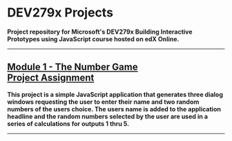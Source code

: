 <h1>DEV279x Projects</h1>

<strong><b>Project repository for Microsoft's DEV279x Building Interactive Prototypes using JavaScript course hosted on edX Online.</b></strong>

<hr>

<a href="https://github.com/REPNOT/DEV279x_Projects/tree/master/Module_1_Number_Game" target="_blank"><h2>Module 1 - The Number Game<br>Project Assignment</h2></a>

<strong><b>This project is a simple JavaScript application that generates three dialog windows requesting the user to enter their name and two random numbers of the users choice.  The users name is added to the application headline and the random numbers selected by the user are used in a series of calculations for outputs 1 thru 5.</b></strong>

<hr>
